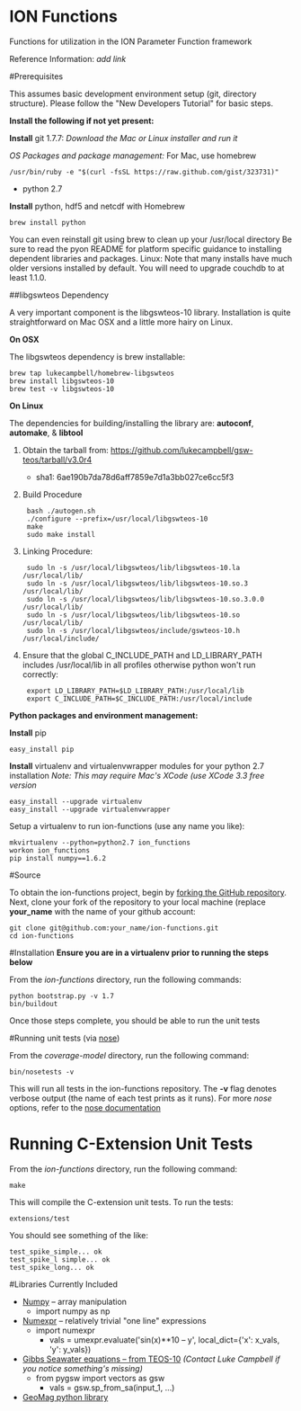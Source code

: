 ION Functions
==============

Functions for utilization in the ION Parameter Function framework

Reference Information:  *add link*


#Prerequisites

This assumes basic development environment setup (git, directory structure). Please follow the
"New Developers Tutorial" for basic steps.


**Install the following if not yet present:**

**Install** git 1.7.7:
*Download the Mac or Linux installer and run it*

*OS Packages and package management:*
For Mac, use homebrew

    /usr/bin/ruby -e "$(curl -fsSL https://raw.github.com/gist/323731)"

  * python 2.7

**Install** python, hdf5 and netcdf with Homebrew
    
    brew install python

You can even reinstall git using brew to clean up your /usr/local directory
Be sure to read the pyon README for platform specific guidance to installing
dependent libraries and packages.
Linux: Note that many installs have much older versions installed by default.
You will need to upgrade couchdb to at least 1.1.0.

##libgswteos Dependency

A very important component is the libgswteos-10 library.  Installation is quite straightforward on Mac OSX and a little more hairy on Linux.

**On OSX**  

The libgswteos dependency is brew installable:

    brew tap lukecampbell/homebrew-libgswteos
    brew install libgswteos-10
    brew test -v libgswteos-10
    
**On Linux**

The dependencies for building/installing the library are:  **autoconf**, **automake**, & **libtool**

1. Obtain the tarball from:  https://github.com/lukecampbell/gsw-teos/tarball/v3.0r4
    * sha1: 6ae190b7da78d6aff7859e7d1a3bb027ce6cc5f3

1. Build Procedure

        bash ./autogen.sh  
        ./configure --prefix=/usr/local/libgswteos-10  
        make  
        sudo make install  

1. Linking Procedure:

        sudo ln -s /usr/local/libgswteos/lib/libgswteos-10.la /usr/local/lib/  
        sudo ln -s /usr/local/libgswteos/lib/libgswteos-10.so.3 /usr/local/lib/  
        sudo ln -s /usr/local/libgswteos/lib/libgswteos-10.so.3.0.0 /usr/local/lib/  
        sudo ln -s /usr/local/libgswteos/lib/libgswteos-10.so /usr/local/lib/  
        sudo ln -s /usr/local/libgswteos/include/gswteos-10.h /usr/local/include/  

1. Ensure that the global C_INCLUDE_PATH and LD_LIBRARY_PATH includes /usr/local/lib in all profiles otherwise python won't run correctly:

        export LD_LIBRARY_PATH=$LD_LIBRARY_PATH:/usr/local/lib  
        export C_INCLUDE_PATH=$C_INCLUDE_PATH:/usr/local/include  

**Python packages and environment management:**

**Install** pip

    easy_install pip

**Install** virtualenv and virtualenvwrapper modules for your python 2.7 installation
*Note: This may require Mac's XCode (use XCode 3.3 free version*

    easy_install --upgrade virtualenv
    easy_install --upgrade virtualenvwrapper


Setup a virtualenv to run ion-functions (use any name you like):

    mkvirtualenv --python=python2.7 ion_functions
    workon ion_functions
    pip install numpy==1.6.2

#Source

To obtain the ion-functions project, begin by [forking the GitHub repository](https://github.com/ooici/ion-functions/).  Next, clone your fork of the repository to your local machine (replace **your_name** with the name of your github account:

    git clone git@github.com:your_name/ion-functions.git
    cd ion-functions

#Installation
**Ensure you are in a virtualenv prior to running the steps below**

From the *ion-functions* directory, run the following commands:

    python bootstrap.py -v 1.7
    bin/buildout

Once those steps complete, you should be able to run the unit tests

#Running unit tests (via [nose](https://nose.readthedocs.org/en/latest/))

From the *coverage-model* directory, run the following command:

    bin/nosetests -v

This will run all tests in the ion-functions repository.  The **-v** flag denotes verbose output (the name of each test prints as it runs).  For more *nose* options, refer to the [nose documentation](https://nose.readthedocs.org/en/latest/man.html)

# Running C-Extension Unit Tests

From the *ion-functions* directory, run the following command:

    make

This will compile the C-extension unit tests. To run the tests:

    extensions/test

You should see something of the like:

    test_spike_simple... ok
    test_spike_l simple... ok
    test_spike_long... ok

#Libraries Currently Included
* [Numpy](http://www.scipy.org/Tentative_NumPy_Tutorial) – array manipulation
    * import numpy as np
* [Numexpr](https://code.google.com/p/numexpr/) – relatively trivial "one line" expressions
    * import numexpr
        * vals = umexpr.evaluate('sin(x)**10 – y', local\_dict={'x': x\_vals, 'y': y\_vals})
* [Gibbs Seawater equations – from TEOS-10](https://pypi.python.org/pypi/pygsw) _(Contact Luke Campbell if you notice something's missing)_
    * from pygsw import vectors as gsw
        * vals = gsw.sp_from_sa(input_1, …)
* [GeoMag python library](https://pypi.python.org/pypi/geomag/)
